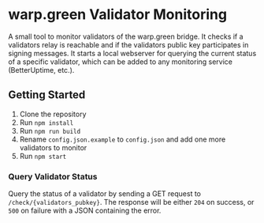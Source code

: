 # warp.green Validator Monitoring

A small tool to monitor validators of the warp.green bridge. It checks if a validators relay is reachable and if the validators public key participates in signing messages. It starts a local webserver for querying the current status of a specific validator, which can be added to any monitoring service (BetterUptime, etc.).

## Getting Started

1. Clone the repository
2. Run `npm install`
3. Run `npm run build`
4. Rename `config.json.example` to `config.json` and add one more validators to monitor
5. Run `npm start`

### Query Validator Status

Query the status of a validator by sending a GET request to `/check/{validators_pubkey}`. The response will be either `204` on success, or `500` on failure with a JSON containing the error.
